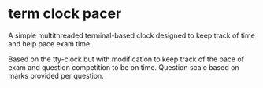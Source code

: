 # term clock pacer

A simple multithreaded terminal-based clock designed to keep track of time and help pace exam time.

Based on the tty-clock but with modification to keep track of the pace of exam and question competition to be on time. Question scale based on marks provided per question.
